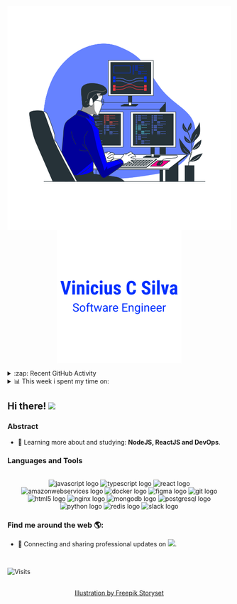<!--
**vcsil/vcsil** is a ✨ _special_ ✨ repository because its `README.md` (this file) appears on your GitHub profile.

Here are some ideas to get you started:

- 🔭 I’m currently working on ...
- 🌱 I’m currently learning ...
- 👯 I’m looking to collaborate on ...
- 🤔 I’m looking for help with ...
- 💬 Ask me about ...
- 📫 How to reach me: ...
- 😄 Pronouns: ...
- ⚡ Fun fact: ...
-->

<p align="center">
  <span>
    <img align="center" width="510" src="./images/programming-banner.svg" />
  </a>
  <span>
    <img align="center" width="280" src="./images/signature.png" />
  </a>
</p>

<div align="center">

</div>

<details>
  <summary>:zap: Recent GitHub Activity</summary>
  
<!--RECENT_ACTIVITY:last_update-->
Last Updated: Friday, September 22nd, 2023, 3:54:23 AM
<!--RECENT_ACTIVITY:last_update_end-->

<!--RECENT_ACTIVITY:start-->
1. ⬆️ Pushed 1 commit(s) to [vcsil/Interactive-Flowchart-UFG](https://github.com/vcsil/Interactive-Flowchart-UFG)<br>
2. ⬆️ Pushed 1 commit(s) to [vcsil/rabbit-to-the-hole](https://github.com/vcsil/rabbit-to-the-hole)<br>
3. ⬆️ Pushed 1 commit(s) to [vcsil/rabbit-to-the-hole](https://github.com/vcsil/rabbit-to-the-hole)<br>
4. ⬆️ Pushed 1 commit(s) to [vcsil/rabbit-to-the-hole](https://github.com/vcsil/rabbit-to-the-hole)<br>
5. ⬆️ Pushed 1 commit(s) to [vcsil/rabbit-to-the-hole](https://github.com/vcsil/rabbit-to-the-hole)<br>
6. 🔱 Forked [vcsil/rabbit-to-the-hole](https://github.com/vcsil/rabbit-to-the-hole) from [MrFrenik/gs_project_template](https://github.com/MrFrenik/gs_project_template)<br>
7. ⬆️ Pushed 2 commit(s) to [vcsil/compararArquivosOFX](https://github.com/vcsil/compararArquivosOFX)<br>
 <!--RECENT_ACTIVITY:end-->

</details>

<details>
  <summary>📊 This week i spent my time on:</summary>

  <!--START_SECTION:waka-->

```txt
No activity tracked
```

<!--END_SECTION:waka-->

</details>

## Hi there! <img src="https://raw.githubusercontent.com/iampavangandhi/iampavangandhi/master/gifs/Hi.gif" width="30px"></h2>

### Abstract

<!-- -   👨‍💻 I'm currently working full-time at ****. -->

-   🌱 Learning more about and studying: **NodeJS, ReactJS and DevOps**.

### Languages and Tools

<br/>

<div align="center">
  <img src="https://cdn.jsdelivr.net/gh/devicons/devicon/icons/javascript/javascript-original.svg" height="40" width="52" alt="javascript logo"  />
  <img src="https://cdn.jsdelivr.net/gh/devicons/devicon/icons/typescript/typescript-original.svg" height="40" width="52" alt="typescript logo"  />
  <img src="https://cdn.jsdelivr.net/gh/devicons/devicon/icons/react/react-original.svg" height="40" width="52" alt="react logo"  />
  <img src="https://cdn.jsdelivr.net/gh/devicons/devicon/icons/amazonwebservices/amazonwebservices-original.svg" height="40" width="52" alt="amazonwebservices logo"  />
  <img src="https://cdn.jsdelivr.net/gh/devicons/devicon/icons/docker/docker-original.svg" height="40" width="52" alt="docker logo"  />
  <img src="https://cdn.jsdelivr.net/gh/devicons/devicon/icons/figma/figma-original.svg" height="40" width="52" alt="figma logo"  />
  <img src="https://cdn.jsdelivr.net/gh/devicons/devicon/icons/git/git-original.svg" height="40" width="52" alt="git logo"  />
  <img src="https://cdn.jsdelivr.net/gh/devicons/devicon/icons/html5/html5-original.svg" height="40" width="52" alt="html5 logo"  />
  <img src="https://cdn.jsdelivr.net/gh/devicons/devicon/icons/nginx/nginx-original.svg" height="40" width="52" alt="nginx logo"  />
  <img src="https://cdn.jsdelivr.net/gh/devicons/devicon/icons/mongodb/mongodb-original.svg" height="40" width="52" alt="mongodb logo"  />
  <img src="https://cdn.jsdelivr.net/gh/devicons/devicon/icons/postgresql/postgresql-original.svg" height="40" width="52" alt="postgresql logo"  />
  <img src="https://cdn.jsdelivr.net/gh/devicons/devicon/icons/python/python-original.svg" height="40" width="52" alt="python logo"  />
  <img src="https://cdn.jsdelivr.net/gh/devicons/devicon/icons/redis/redis-original.svg" height="40" width="52" alt="redis logo"  />
  <img src="https://cdn.jsdelivr.net/gh/devicons/devicon/icons/slack/slack-original.svg" height="40" width="52" alt="slack logo"  />
</div>

### Find me around the web 🌎:

-   💼 Connecting and sharing professional updates on <a href="https://www.linkedin.com/in/vcsil/"><img src="https://img.shields.io/badge/LinkedIn-0077B5?style=for-the-badge&logo=linkedin&logoColor=white" width=88px/></a>.

<br/>

<!-- ![](https://komarev.com/ghpvc/?color=blue&style=flat&username=vcsil) -->

<p><img src="https://visitor-badge.glitch.me/badge?page_id=vcsil.vcsil" alt="Visits"></p>

<p align="center">
  <br/>
  <a href="https://storyset.com/web">Illustration by Freepik Storyset</a>
</p>
